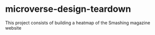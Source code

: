 # microverse-design-teardown
This project consists of building a heatmap of the Smashing magazine website
